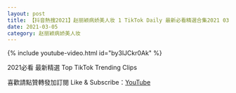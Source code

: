 ```yaml
---
layout: post
title: 【抖音熱搜2021】赵丽颖病娇美人妆 1 TikTok Daily 最新必看精選合集2021 03 05
date: 2021-03-05
category: 赵丽颖病娇美人妆
---
```


{% include youtube-video.html id="by3lJCkr0Ak" %}

2021必看 最新精選 Top TikTok Trending Clips

喜歡請點贊轉發加訂閱 Like & Subscribe：[YouTube](https://www.youtube.com/channel/UCAoR7VcanIPd04uEq_GIylA/videos)

